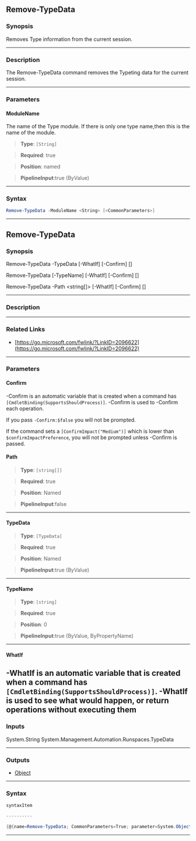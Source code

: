
Remove-TypeData
---------------
### Synopsis
Removes Type information from the current session.

---
### Description

The Remove-TypeData command removes the Typeting data for the current session.

---
### Parameters
#### **ModuleName**

The name of the Type module.  If there is only one type name,then
this is the name of the module.



> **Type**: ```[String]```

> **Required**: true

> **Position**: named

> **PipelineInput**:true (ByValue)



---
### Syntax
```PowerShell
Remove-TypeData -ModuleName <String> [<CommonParameters>]
```
---
Remove-TypeData
---------------
### Synopsis

Remove-TypeData -TypeData <TypeData> [-WhatIf] [-Confirm] [<CommonParameters>]

Remove-TypeData [-TypeName] <string> [-WhatIf] [-Confirm] [<CommonParameters>]

Remove-TypeData -Path <string[]> [-WhatIf] [-Confirm] [<CommonParameters>]


---
### Description
---
### Related Links
* [https://go.microsoft.com/fwlink/?LinkID=2096622](https://go.microsoft.com/fwlink/?LinkID=2096622)



---
### Parameters
#### **Confirm**
-Confirm is an automatic variable that is created when a command has ```[CmdletBinding(SupportsShouldProcess)]```.
-Confirm is used to -Confirm each operation.
    
If you pass ```-Confirm:$false``` you will not be prompted.
    
    
If the command sets a ```[ConfirmImpact("Medium")]``` which is lower than ```$confirmImpactPreference```, you will not be prompted unless -Confirm is passed.

#### **Path**

> **Type**: ```[string[]]```

> **Required**: true

> **Position**: Named

> **PipelineInput**:false



---
#### **TypeData**

> **Type**: ```[TypeData]```

> **Required**: true

> **Position**: Named

> **PipelineInput**:true (ByValue)



---
#### **TypeName**

> **Type**: ```[string]```

> **Required**: true

> **Position**: 0

> **PipelineInput**:true (ByValue, ByPropertyName)



---
#### **WhatIf**
-WhatIf is an automatic variable that is created when a command has ```[CmdletBinding(SupportsShouldProcess)]```.
-WhatIf is used to see what would happen, or return operations without executing them
---
### Inputs
System.String
System.Management.Automation.Runspaces.TypeData


---
### Outputs
* [Object](https://learn.microsoft.com/en-us/dotnet/api/System.Object)




---
### Syntax
```PowerShell
syntaxItem
```
```PowerShell
----------
```
```PowerShell
{@{name=Remove-TypeData; CommonParameters=True; parameter=System.Object[]}, @{name=Remove-TypeData; CommonParameters=Tr…
```
---


